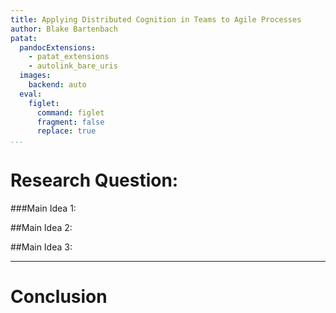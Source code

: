 ```yaml
---
title: Applying Distributed Cognition in Teams to Agile Processes
author: Blake Bartenbach
patat:
  pandocExtensions:
    - patat_extensions
    - autolink_bare_uris
  images:
    backend: auto
  eval:
    figlet:
      command: figlet
      fragment: false
      replace: true
...
```


# Research Question:

###Main Idea 1:

##Main Idea 2:

##Main Idea 3:

---

# Conclusion

